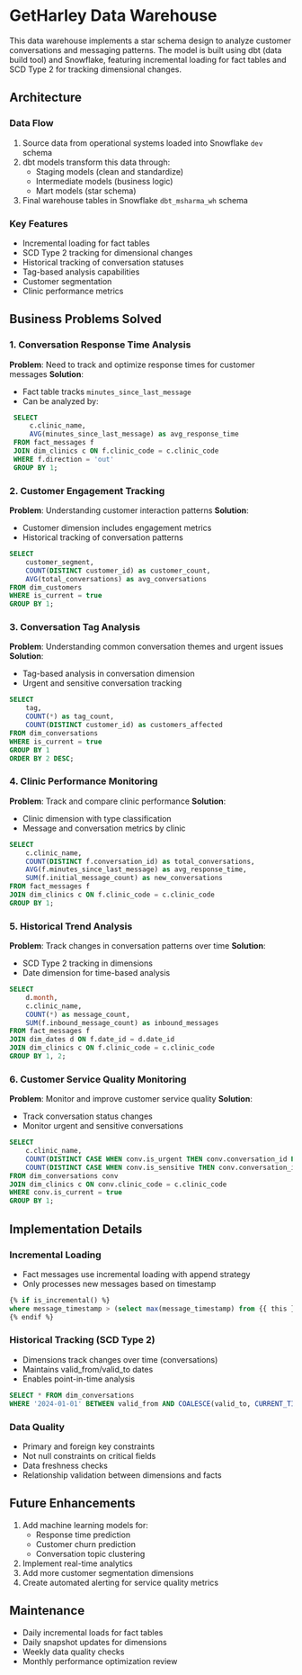 # GetHarley Data Warehouse

This data warehouse implements a star schema design to analyze customer conversations and messaging patterns. 
The model is built using dbt (data build tool) and Snowflake, featuring incremental loading for fact tables 
and SCD Type 2 for tracking dimensional changes.

## Architecture

### Data Flow

1. Source data from operational systems loaded into Snowflake `dev` schema
2. dbt models transform this data through:
   - Staging models (clean and standardize)
   - Intermediate models (business logic)
   - Mart models (star schema)
3. Final warehouse tables in Snowflake `dbt_msharma_wh` schema

### Key Features

- Incremental loading for fact tables
- SCD Type 2 tracking for dimensional changes
- Historical tracking of conversation statuses
- Tag-based analysis capabilities
- Customer segmentation
- Clinic performance metrics

## Business Problems Solved

### 1. Conversation Response Time Analysis

**Problem**: Need to track and optimize response times for customer messages
**Solution**:

- Fact table tracks `minutes_since_last_message`
- Can be analyzed by:
 ```sql
  SELECT
      c.clinic_name,
      AVG(minutes_since_last_message) as avg_response_time
  FROM fact_messages f
  JOIN dim_clinics c ON f.clinic_code = c.clinic_code
  WHERE f.direction = 'out'
  GROUP BY 1;
  ```

### 2. Customer Engagement Tracking

**Problem**: Understanding customer interaction patterns
**Solution**:

- Customer dimension includes engagement metrics
- Historical tracking of conversation patterns

```sql
SELECT
    customer_segment,
    COUNT(DISTINCT customer_id) as customer_count,
    AVG(total_conversations) as avg_conversations
FROM dim_customers
WHERE is_current = true
GROUP BY 1;
```

### 3. Conversation Tag Analysis

**Problem**: Understanding common conversation themes and urgent issues
**Solution**:

- Tag-based analysis in conversation dimension
- Urgent and sensitive conversation tracking

```sql
SELECT
    tag,
    COUNT(*) as tag_count,
    COUNT(DISTINCT customer_id) as customers_affected
FROM dim_conversations
WHERE is_current = true
GROUP BY 1
ORDER BY 2 DESC;
```

### 4. Clinic Performance Monitoring

**Problem**: Track and compare clinic performance
**Solution**:

- Clinic dimension with type classification
- Message and conversation metrics by clinic

```sql
SELECT
    c.clinic_name,
    COUNT(DISTINCT f.conversation_id) as total_conversations,
    AVG(f.minutes_since_last_message) as avg_response_time,
    SUM(f.initial_message_count) as new_conversations
FROM fact_messages f
JOIN dim_clinics c ON f.clinic_code = c.clinic_code
GROUP BY 1;
```

### 5. Historical Trend Analysis

**Problem**: Track changes in conversation patterns over time
**Solution**:

- SCD Type 2 tracking in dimensions
- Date dimension for time-based analysis

```sql
SELECT
    d.month,
    c.clinic_name,
    COUNT(*) as message_count,
    SUM(f.inbound_message_count) as inbound_messages
FROM fact_messages f
JOIN dim_dates d ON f.date_id = d.date_id
JOIN dim_clinics c ON f.clinic_code = c.clinic_code
GROUP BY 1, 2;
```

### 6. Customer Service Quality Monitoring

**Problem**: Monitor and improve customer service quality
**Solution**:

- Track conversation status changes
- Monitor urgent and sensitive conversations

```sql
SELECT
    c.clinic_name,
    COUNT(DISTINCT CASE WHEN conv.is_urgent THEN conv.conversation_id END) as urgent_conversations,
    COUNT(DISTINCT CASE WHEN conv.is_sensitive THEN conv.conversation_id END) as sensitive_conversations
FROM dim_conversations conv
JOIN dim_clinics c ON conv.clinic_code = c.clinic_code
WHERE conv.is_current = true
GROUP BY 1;
```

## Implementation Details

### Incremental Loading

- Fact messages use incremental loading with append strategy
- Only processes new messages based on timestamp

```sql
{% if is_incremental() %}
where message_timestamp > (select max(message_timestamp) from {{ this }})
{% endif %}
```

### Historical Tracking (SCD Type 2)

- Dimensions track changes over time (conversations)
- Maintains valid_from/valid_to dates
- Enables point-in-time analysis

```sql
SELECT * FROM dim_conversations
WHERE '2024-01-01' BETWEEN valid_from AND COALESCE(valid_to, CURRENT_TIMESTAMP());
```

### Data Quality

- Primary and foreign key constraints
- Not null constraints on critical fields
- Data freshness checks
- Relationship validation between dimensions and facts

## Future Enhancements

1. Add machine learning models for:
   - Response time prediction
   - Customer churn prediction
   - Conversation topic clustering
2. Implement real-time analytics
3. Add more customer segmentation dimensions
4. Create automated alerting for service quality metrics

## Maintenance

- Daily incremental loads for fact tables
- Daily snapshot updates for dimensions
- Weekly data quality checks
- Monthly performance optimization review
